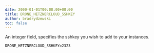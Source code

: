 ```yaml
---
date: 2000-01-01T00:00:00+00:00
title: DRONE_HETZNERCLOUD_SSHKEY
author: bradrydzewski
toc: false
---
```


An integer field, specifies the sshkey you wish to add
to your instances.

```
DRONE_HETZNERCLOUD_SSHKEY=2323
```
